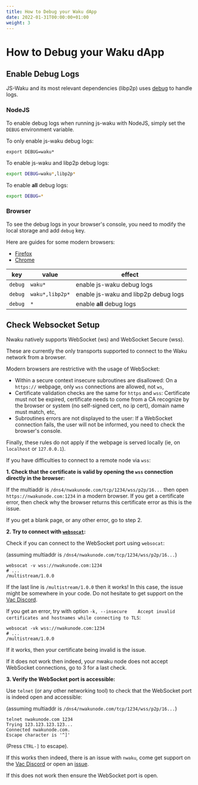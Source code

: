 ```yaml
---
title: How to Debug your Waku dApp
date: 2022-01-31T00:00:00+01:00
weight: 3
---
```


# How to Debug your Waku dApp

## Enable Debug Logs

JS-Waku and its most relevant dependencies (libp2p) uses [debug](https://www.npmjs.com/package/debug) to handle logs.

### NodeJS

To enable debug logs when running js-waku with NodeJS, simply set the `DEBUG` environment variable.

To only enable js-waku debug logs:

```shell
export DEBUG=waku*
```

To enable js-waku and libp2p debug logs:

```sh
export DEBUG=waku*,libp2p*
```

To enable **all** debug logs:

```sh
export DEBUG=*
```

### Browser

To see the debug logs in your browser's console, you need to modify the local storage and add `debug` key.

Here are guides for some modern browsers:

- [Firefox](https://developer.mozilla.org/en-US/docs/Tools/Storage_Inspector/Local_Storage_Session_Storage)
- [Chrome](https://developer.chrome.com/docs/devtools/storage/localstorage/)

| key     | value           | effect                               |
| ------- | --------------- | ------------------------------------ |
| `debug` | `waku*`         | enable js-waku debug logs            |
| `debug` | `waku*,libp2p*` | enable js-waku and libp2p debug logs |
| `debug` | `*`             | enable **all** debug logs            |

## Check Websocket Setup

Nwaku natively supports WebSocket (ws) and WebSocket Secure (wss).

These are currently the only transports supported to connect to the Waku network from a browser.

Modern browsers are restrictive with the usage of WebSocket:

- Within a secure context insecure subroutines are disallowed:
  On a `https://` webpage, only `wss` connections are allowed, not `ws`,
- Certificate validation checks are the same for `https` and `wss`:
  Certificate must not be expired,
  certificate needs to come from a CA recognize by the browser or system (no self-signed cert, no ip cert),
  domain name must match, etc,
- Subroutines errors are not displayed to the user:
  If a WebSocket connection fails, the user will not be informed, you need to check the browser's console.

Finally, these rules do not apply if the webpage is served locally (ie, on `localhost` or `127.0.0.1`).

If you have difficulties to connect to a remote node via `wss`:

**1. Check that the certificate is valid by opening the `wss` connection directly in the browser:**

If the multiaddr is `/dns4/nwakunode.com/tcp/1234/wss/p2p/16...` then open `https://nwakunode.com:1234` in a modern browser.
If you get a certificate error, then check why the browser returns this certificate error as this is the issue.

If you get a blank page, or any other error, go to step 2.

**2. Try to connect with [`websocat`](https://github.com/vi/websocat):**

Check if you can connect to the WebSocket port using `websocat`:

(assuming multiaddr is `/dns4/nwakunode.com/tcp/1234/wss/p2p/16...`)

```shell
websocat -v wss://nwakunode.com:1234
# ...
/multistream/1.0.0
```

If the last line is `/multistream/1.0.0` then it works! In this case, the issue might be somewhere in your code.
Do not hesitate to get support on the [Vac Discord](https://discord.gg/9DgykdmpZ6).

If you get an error, try with option `-k, --insecure    Accept invalid certificates and hostnames while connecting to TLS`:

```shell
websocat -vk wss://nwakunode.com:1234
# ...
/multistream/1.0.0
```

If it works, then your certificate being invalid is the issue.

If it does not work then indeed, your nwaku node does not accept WebSocket connections, go to 3 for a last check.

**3. Verify the WebSocket port is accessible:**

Use `telnet` (or any other networking tool) to check that the WebSocket port is indeed open and accessible:

(assuming multiaddr is `/dns4/nwakunode.com/tcp/1234/wss/p2p/16...`)

```shell
telnet nwakunode.com 1234
Trying 123.123.123.123...
Connected nwakunode.com.
Escape character is '^]'
```

(Press `CTRL-]` to escape).

If this works then indeed, there is an issue with `nwaku`, come get support on the [Vac Discord](https://discord.gg/9DgykdmpZ6) or open an [issue](https://github.com/status-im/nwaku/issues/new).

If this does not work then ensure the WebSocket port is open.
